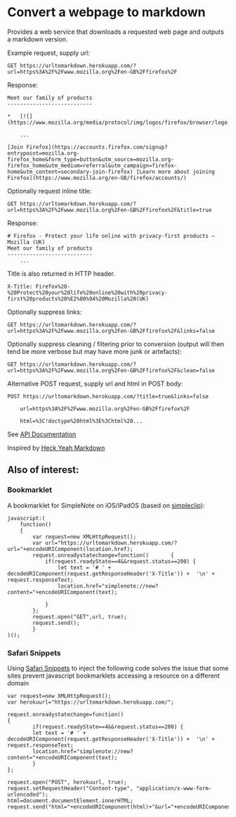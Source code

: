 # Convert a webpage to markdown

Provides a web service that downloads a requested web page and outputs a markdown version.

Example request, supply url:

	GET https://urltomarkdown.herokuapp.com/?url=https%3A%2F%2Fwww.mozilla.org%2Fen-GB%2Ffirefox%2F

Response:

```
Meet our family of products
---------------------------

*   [![](https://www.mozilla.org/media/protocol/img/logos/firefox/browser/logo.eb1324e44442.svg)  

	...

[Join Firefox](https://accounts.firefox.com/signup?entrypoint=mozilla.org-firefox_home&form_type=button&utm_source=mozilla.org-firefox_home&utm_medium=referral&utm_campaign=firefox-home&utm_content=secondary-join-firefox) [Learn more about joining Firefox](https://www.mozilla.org/en-GB/firefox/accounts/)
```

Optionally request inline title:

	GET https://urltomarkdown.herokuapp.com/?url=https%3A%2F%2Fwww.mozilla.org%2Fen-GB%2Ffirefox%2F&title=true

Response:

```
# Firefox - Protect your life online with privacy-first products — Mozilla (UK)
Meet our family of products
---------------------------
	...
```

Title is also returned in HTTP header.

```
X-Title: Firefox%20-%20Protect%20your%20life%20online%20with%20privacy-first%20products%20%E2%80%94%20Mozilla%20(UK)
```

Optionally suppress links:

	GET https://urltomarkdown.herokuapp.com/?url=https%3A%2F%2Fwww.mozilla.org%2Fen-GB%2Ffirefox%2F&links=false

Optionally suppress cleaning / filtering prior to conversion (output will then tend be more verbose but may have more junk or artefacts):

	GET https://urltomarkdown.herokuapp.com/?url=https%3A%2F%2Fwww.mozilla.org%2Fen-GB%2Ffirefox%2F&clean=false

Alternative POST request, supply url and html in POST body:

	POST https://urltomarkdown.herokuapp.com/?title=true&links=false
		
		url=https%3A%2F%2Fwww.mozilla.org%2Fen-GB%2Ffirefox%2F
		
		html=%3C!doctype%20html%3E%3Chtml%20...

See [API Documentation](https://macsplit.github.io/urltomarkdown_docs.html)

Inspired by [Heck Yeah Markdown](http://heckyesmarkdown.com)

## Also of interest:

### Bookmarklet

A bookmarklet for SimpleNote on iOS/iPadOS (based on [simpleclip](https://gist.github.com/byrney/b21456682e77a0d51708)):

```
javascript:(
	function()
	{
		var request=new XMLHttpRequest();
		var url="https://urltomarkdown.herokuapp.com/?url="+encodeURIComponent(location.href);
		request.onreadystatechange=function()		{
			if(request.readyState==4&&request.status==200) {
				let text = '# ' + decodeURIComponent(request.getResponseHeader('X-Title')) +  '\n' + request.responseText;
				location.href="simplenote://new?content="+encodeURIComponent(text);

			}
		};
		request.open("GET",url, true);
		request.send();
		}
)();
```

### Safari Snippets

Using [Safari Snippets](https://apps.apple.com/us/app/safari-snippets/id1126048257)
 to inject the following code solves the issue that some sites prevent javascript bookmarklets accessing a resource on a different domain

```
var request=new XMLHttpRequest();
var herokuurl="https://urltomarkdown.herokuapp.com/";

request.onreadystatechange=function()	
{
		if(request.readyState==4&&request.status==200) {
		let text = '# ' + decodeURIComponent(request.getResponseHeader('X-Title')) +  '\n' + request.responseText;
		location.href="simplenote://new?content="+encodeURIComponent(text);
		}
};

request.open("POST", herokuurl, true);
request.setRequestHeader("Content-type", "application/x-www-form-urlencoded");
html=document.documentElement.innerHTML;
request.send("html="+encodeURIComponent(html)+"&url="+encodeURIComponent(window.location.href));
```
